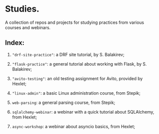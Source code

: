 # Studies.

A collection of repos and projects for studying practices from various courses and webinars. 

## Index:

1) `"drf-site-practice"`: a DRF site tutorial, by S. Balakirev;

2) `"flask-practice"`: a general tutorial about working with Flask, by S. Balakirev;

3) `"avito-testing"`: an old testing assignment for Avito, provided by Hexlet;

4) `"linux-admin"`: a basic Linux administration course, from Stepik;

5) `web-parsing`: a general parsing course, from Stepik; 

6) `sqlalchemy-webinar`: a webinar with a quick tutorial about SQLAlchemy, from Hexlet;

7) `async-workshop`: a webinar about asyncio basics, from Hexlet;